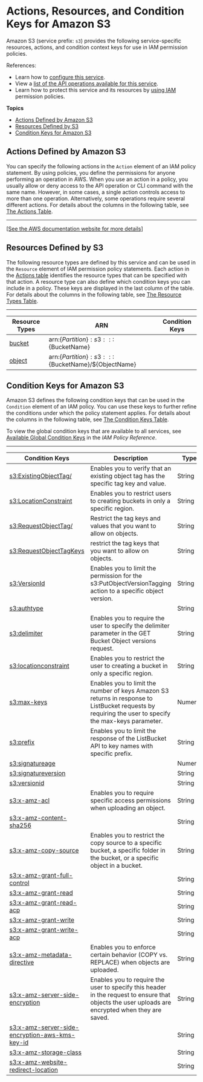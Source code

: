 # Actions, Resources, and Condition Keys for Amazon S3<a name="list_amazons3"></a>

Amazon S3 \(service prefix: `s3`\) provides the following service\-specific resources, actions, and condition context keys for use in IAM permission policies\.

References:
+ Learn how to [configure this service](http://docs.aws.amazon.com/AmazonS3/latest/dev/)\.
+ View a [list of the API operations available for this service](http://docs.aws.amazon.com/AmazonS3/latest/API/)\.
+ Learn how to protect this service and its resources by [using IAM](http://docs.aws.amazon.com/AmazonS3/latest/dev/access-control-overview.html) permission policies\.

**Topics**
+ [Actions Defined by Amazon S3](#amazons3-actions-as-permissions)
+ [Resources Defined by S3](#amazons3-resources-for-iam-policies)
+ [Condition Keys for Amazon S3](#amazons3-policy-keys)

## Actions Defined by Amazon S3<a name="amazons3-actions-as-permissions"></a>

You can specify the following actions in the `Action` element of an IAM policy statement\. By using policies, you define the permissions for anyone performing an operation in AWS\. When you use an action in a policy, you usually allow or deny access to the API operation or CLI command with the same name\. However, in some cases, a single action controls access to more than one operation\. Alternatively, some operations require several different actions\. For details about the columns in the following table, see [The Actions Table](reference_policies_actions-resources-contextkeys.md#actions_table)\.


****  
[\[See the AWS documentation website for more details\]](http://docs.aws.amazon.com/IAM/latest/UserGuide/list_amazons3.html)

## Resources Defined by S3<a name="amazons3-resources-for-iam-policies"></a>

The following resource types are defined by this service and can be used in the `Resource` element of IAM permission policy statements\. Each action in the [Actions table](#amazons3-actions-as-permissions) identifies the resource types that can be specified with that action\. A resource type can also define which condition keys you can include in a policy\. These keys are displayed in the last column of the table\. For details about the columns in the following table, see [The Resource Types Table](reference_policies_actions-resources-contextkeys.md#resources_table)\.


****  

| Resource Types | ARN | Condition Keys | 
| --- | --- | --- | 
| [bucket](http://docs.aws.amazon.com/AmazonS3/latest/dev/UsingBucket.html) | arn:$\{Partition\}:s3:::$\{BucketName\} |  | 
| [object](http://docs.aws.amazon.com/AmazonS3/latest/dev/UsingObjects.html) | arn:$\{Partition\}:s3:::$\{BucketName\}/$\{ObjectName\} |  | 

## Condition Keys for Amazon S3<a name="amazons3-policy-keys"></a>

Amazon S3 defines the following condition keys that can be used in the `Condition` element of an IAM policy\. You can use these keys to further refine the conditions under which the policy statement applies\. For details about the columns in the following table, see [The Condition Keys Table](reference_policies_actions-resources-contextkeys.md#context_keys_table)\.

To view the global condition keys that are available to all services, see [Available Global Condition Keys](http://docs.aws.amazon.com/IAM/latest/UserGuide/reference_policies_condition-keys.html#AvailableKeys) in the *IAM Policy Reference*\.


****  

| Condition Keys | Description | Type | 
| --- | --- | --- | 
| [s3:ExistingObjectTag/<key>](http://docs.aws.amazon.com/AmazonS3/latest/dev/amazon-s3-policy-keys.html) | Enables you to verify that an existing object tag has the specific tag key and value\. | String | 
| [s3:LocationConstraint](http://docs.aws.amazon.com/AmazonS3/latest/dev/amazon-s3-policy-keys.html#bucket-keys-in-amazon-s3-policies) | Enables you to restrict users to creating buckets in only a specific region\. | String | 
| [s3:RequestObjectTag/<key>](http://docs.aws.amazon.com/AmazonS3/latest/dev/amazon-s3-policy-keys.html) | Restrict the tag keys and values that you want to allow on objects\. | String | 
| [s3:RequestObjectTagKeys](http://docs.aws.amazon.com/AmazonS3/latest/dev/amazon-s3-policy-keys.html) |  restrict the tag keys that you want to allow on objects\. | String | 
| [s3:VersionId](http://docs.aws.amazon.com/AmazonS3/latest/dev/amazon-s3-policy-keys.html#object-keys-in-amazon-s3-policies) | Enables you to limit the permission for the s3:PutObjectVersionTagging action to a specific object version\. | String | 
| [s3:authtype](http://docs.aws.amazon.com/AmazonS3/latest/dev/amazon-s3-policy-keys.html) |  | String | 
| [s3:delimiter](http://docs.aws.amazon.com/AmazonS3/latest/dev/amazon-s3-policy-keys.html#bucket-keys-in-amazon-s3-policies) | Enables you to require the user to specify the delimiter parameter in the GET Bucket Object versions request\. | String | 
| [s3:locationconstraint](http://docs.aws.amazon.com/AmazonS3/latest/dev/amazon-s3-policy-keys.html#bucket-keys-in-amazon-s3-policies) | Enables you to restrict the user to creating a bucket in only a specific region\. | String | 
| [s3:max\-keys](http://docs.aws.amazon.com/AmazonS3/latest/dev/amazon-s3-policy-keys.html#bucket-keys-in-amazon-s3-policies) | Enables you to limit the number of keys Amazon S3 returns in response to ListBucket requests by requiring the user to specify the max\-keys parameter\. | Numeric | 
| [s3:prefix](http://docs.aws.amazon.com/AmazonS3/latest/dev/amazon-s3-policy-keys.html#bucket-keys-in-amazon-s3-policies) | Enables you to limit the response of the ListBucket API to key names with specific prefix\. | String | 
| [s3:signatureage](http://docs.aws.amazon.com/AmazonS3/latest/dev/amazon-s3-policy-keys.html) |  | Numeric | 
| [s3:signatureversion](http://docs.aws.amazon.com/AmazonS3/latest/dev/amazon-s3-policy-keys.html) |  | String | 
| [s3:versionid](http://docs.aws.amazon.com/AmazonS3/latest/dev/amazon-s3-policy-keys.html) |  | String | 
| [s3:x\-amz\-acl](http://docs.aws.amazon.com/AmazonS3/latest/dev/amazon-s3-policy-keys.html#object-keys-in-amazon-s3-policies) | Enables you to require specific access permissions when uploading an object\. | String | 
| [s3:x\-amz\-content\-sha256](http://docs.aws.amazon.com/AmazonS3/latest/dev/amazon-s3-policy-keys.html) |  | String | 
| [s3:x\-amz\-copy\-source](http://docs.aws.amazon.com/AmazonS3/latest/dev/amazon-s3-policy-keys.html#object-keys-in-amazon-s3-policies) | Enables you to restrict the copy source to a specific bucket, a specific folder in the bucket, or a specific object in a bucket\. | String | 
| [s3:x\-amz\-grant\-full\-control](http://docs.aws.amazon.com/AmazonS3/latest/dev/amazon-s3-policy-keys.html) |  | String | 
| [s3:x\-amz\-grant\-read](http://docs.aws.amazon.com/AmazonS3/latest/dev/amazon-s3-policy-keys.html) |  | String | 
| [s3:x\-amz\-grant\-read\-acp](http://docs.aws.amazon.com/AmazonS3/latest/dev/amazon-s3-policy-keys.html) |  | String | 
| [s3:x\-amz\-grant\-write](http://docs.aws.amazon.com/AmazonS3/latest/dev/amazon-s3-policy-keys.html) |  | String | 
| [s3:x\-amz\-grant\-write\-acp](http://docs.aws.amazon.com/AmazonS3/latest/dev/amazon-s3-policy-keys.html) |  | String | 
| [s3:x\-amz\-metadata\-directive](http://docs.aws.amazon.com/AmazonS3/latest/dev/amazon-s3-policy-keys.html#object-keys-in-amazon-s3-policies) | Enables you to enforce certain behavior \(COPY vs\. REPLACE\) when objects are uploaded\. | String | 
| [s3:x\-amz\-server\-side\-encryption](http://docs.aws.amazon.com/AmazonS3/latest/dev/amazon-s3-policy-keys.html#object-keys-in-amazon-s3-policies) | Enables you to require the user to specify this header in the request to ensure that objects the user uploads are encrypted when they are saved\. | String | 
| [s3:x\-amz\-server\-side\-encryption\-aws\-kms\-key\-id](http://docs.aws.amazon.com/AmazonS3/latest/dev/amazon-s3-policy-keys.html) |  | String | 
| [s3:x\-amz\-storage\-class](http://docs.aws.amazon.com/AmazonS3/latest/dev/amazon-s3-policy-keys.html) |  | String | 
| [s3:x\-amz\-website\-redirect\-location](http://docs.aws.amazon.com/AmazonS3/latest/dev/amazon-s3-policy-keys.html) |  | String | 